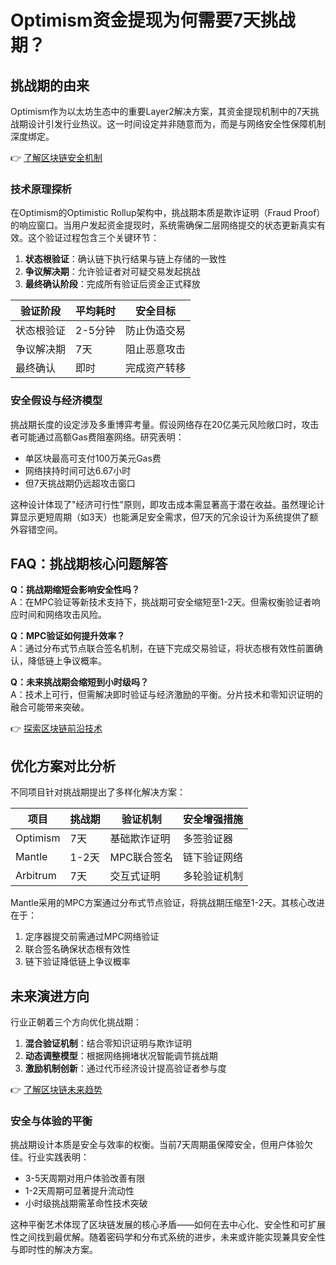 # Optimism资金提现为何需要7天挑战期？

## 挑战期的由来
Optimism作为以太坊生态中的重要Layer2解决方案，其资金提现机制中的7天挑战期设计引发行业热议。这一时间设定并非随意而为，而是与网络安全性保障机制深度绑定。

👉 [了解区块链安全机制](https://bit.ly/okx_welcome)

### 技术原理探析
在Optimism的Optimistic Rollup架构中，挑战期本质是欺诈证明（Fraud Proof）的响应窗口。当用户发起资金提现时，系统需确保二层网络提交的状态更新真实有效。这个验证过程包含三个关键环节：
1. **状态根验证**：确认链下执行结果与链上存储的一致性
2. **争议解决期**：允许验证者对可疑交易发起挑战
3. **最终确认阶段**：完成所有验证后资金正式释放

| 验证阶段 | 平均耗时 | 安全目标 |
|---------|----------|----------|
| 状态根验证 | 2-5分钟 | 防止伪造交易 |
| 争议解决期 | 7天 | 阻止恶意攻击 |
| 最终确认 | 即时 | 完成资产转移 |

### 安全假设与经济模型
挑战期长度的设定涉及多重博弈考量。假设网络存在20亿美元风险敞口时，攻击者可能通过高额Gas费阻塞网络。研究表明：
- 单区块最高可支付100万美元Gas费
- 网络挟持时间可达6.67小时
- 但7天挑战期仍远超攻击窗口

这种设计体现了"经济可行性"原则，即攻击成本需显著高于潜在收益。虽然理论计算显示更短周期（如3天）也能满足安全需求，但7天的冗余设计为系统提供了额外容错空间。

## FAQ：挑战期核心问题解答

**Q：挑战期缩短会影响安全性吗？**  
A：在MPC验证等新技术支持下，挑战期可安全缩短至1-2天。但需权衡验证者响应时间和网络攻击风险。

**Q：MPC验证如何提升效率？**  
A：通过分布式节点联合签名机制，在链下完成交易验证，将状态根有效性前置确认，降低链上争议概率。

**Q：未来挑战期会缩短到小时级吗？**  
A：技术上可行，但需解决即时验证与经济激励的平衡。分片技术和零知识证明的融合可能带来突破。

👉 [探索区块链前沿技术](https://bit.ly/okx_welcome)

## 优化方案对比分析
不同项目针对挑战期提出了多样化解决方案：

| 项目 | 挑战期 | 验证机制 | 安全增强措施 |
|------|--------|----------|--------------|
| Optimism | 7天 | 基础欺诈证明 | 多签验证器 |
| Mantle | 1-2天 | MPC联合签名 | 链下验证网络 |
| Arbitrum | 7天 | 交互式证明 | 多轮验证机制 |

Mantle采用的MPC方案通过分布式节点验证，将挑战期压缩至1-2天。其核心改进在于：
1. 定序器提交前需通过MPC网络验证
2. 联合签名确保状态根有效性
3. 链下验证降低链上争议概率

## 未来演进方向
行业正朝着三个方向优化挑战期：
1. **混合验证机制**：结合零知识证明与欺诈证明
2. **动态调整模型**：根据网络拥堵状况智能调节挑战期
3. **激励机制创新**：通过代币经济设计提高验证者参与度

👉 [了解区块链未来趋势](https://bit.ly/okx_welcome)

### 安全与体验的平衡
挑战期设计本质是安全与效率的权衡。当前7天周期虽保障安全，但用户体验欠佳。行业实践表明：
- 3-5天周期对用户体验改善有限
- 1-2天周期可显著提升流动性
- 小时级挑战期需革命性技术突破

这种平衡艺术体现了区块链发展的核心矛盾——如何在去中心化、安全性和可扩展性之间找到最优解。随着密码学和分布式系统的进步，未来或许能实现兼具安全性与即时性的解决方案。